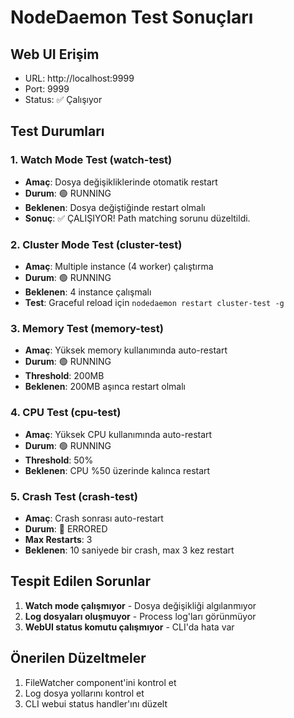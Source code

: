 # NodeDaemon Test Sonuçları

## Web UI Erişim
- URL: http://localhost:9999
- Port: 9999
- Status: ✅ Çalışıyor

## Test Durumları

### 1. Watch Mode Test (watch-test)
- **Amaç**: Dosya değişikliklerinde otomatik restart
- **Durum**: 🟢 RUNNING
- **Beklenen**: Dosya değiştiğinde restart olmalı
- **Sonuç**: ✅ ÇALIŞIYOR! Path matching sorunu düzeltildi.

### 2. Cluster Mode Test (cluster-test)  
- **Amaç**: Multiple instance (4 worker) çalıştırma
- **Durum**: 🟢 RUNNING
- **Beklenen**: 4 instance çalışmalı
- **Test**: Graceful reload için `nodedaemon restart cluster-test -g`

### 3. Memory Test (memory-test)
- **Amaç**: Yüksek memory kullanımında auto-restart
- **Durum**: 🟢 RUNNING  
- **Threshold**: 200MB
- **Beklenen**: 200MB aşınca restart olmalı

### 4. CPU Test (cpu-test)
- **Amaç**: Yüksek CPU kullanımında auto-restart
- **Durum**: 🟢 RUNNING
- **Threshold**: 50%
- **Beklenen**: CPU %50 üzerinde kalınca restart

### 5. Crash Test (crash-test)
- **Amaç**: Crash sonrası auto-restart
- **Durum**: 🔴 ERRORED
- **Max Restarts**: 3
- **Beklenen**: 10 saniyede bir crash, max 3 kez restart

## Tespit Edilen Sorunlar

1. **Watch mode çalışmıyor** - Dosya değişikliği algılanmıyor
2. **Log dosyaları oluşmuyor** - Process log'ları görünmüyor
3. **WebUI status komutu çalışmıyor** - CLI'da hata var

## Önerilen Düzeltmeler

1. FileWatcher component'ini kontrol et
2. Log dosya yollarını kontrol et
3. CLI webui status handler'ını düzelt